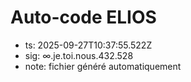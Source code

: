 # Auto-code ELIOS
- ts: 2025-09-27T10:37:55.522Z
- sig: ∞.je.toi.nous.432.528
- note: fichier généré automatiquement